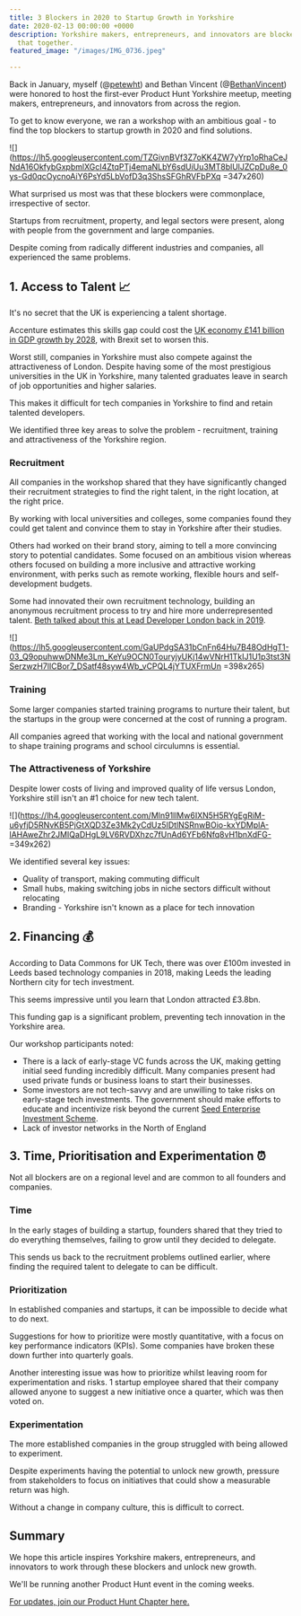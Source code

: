 ```yaml
---
title: 3 Blockers in 2020 to Startup Growth in Yorkshire
date: 2020-02-13 00:00:00 +0000
description: Yorkshire makers, entrepreneurs, and innovators are blocked. Let's fix
  that together.
featured_image: "/images/IMG_0736.jpeg"

---
```

Back in January, myself (@[petewht](https://twitter.com/petewht)) and Bethan Vincent (@[BethanVincent](https://twitter.com/BethanVincent)) were honored to host the first-ever Product Hunt Yorkshire meetup, meeting makers, entrepreneurs, and innovators from across the region.

To get to know everyone, we ran a workshop with an ambitious goal - to find the top blockers to startup growth in 2020 and find solutions.

![](https://lh5.googleusercontent.com/TZGivnBVf3Z7oKK4ZW7yYrp1oRhaCeJNdA16OkfybGxpbmlXGcI4ZtqPTj4emaNLbY6sdUiUu3MT8blUlJZCpDu8e_0ys-Gd0qcOycnoAiY6PsYd5LbVofD3q3ShsSFGhRVFbPXq =347x260)

What surprised us most was that these blockers were commonplace, irrespective of sector.

Startups from recruitment, property, and legal sectors were present, along with people from the government and large companies.

Despite coming from radically different industries and companies, all experienced the same problems.

## 1. Access to Talent 📈

It's no secret that the UK is experiencing a talent shortage.

Accenture estimates this skills gap could cost the [UK economy £141 billion in GDP growth by 2028](https://www.consultancy.uk/news/18895/digital-skills-gap-could-cost-uk-1415-billion-in-gdp-growth), with Brexit set to worsen this.

Worst still, companies in Yorkshire must also compete against the attractiveness of London. Despite having some of the most prestigious universities in the UK in Yorkshire, many talented graduates leave in search of job opportunities and higher salaries.

This makes it difficult for tech companies in Yorkshire to find and retain talented developers.

We identified three key areas to solve the problem - recruitment, training and attractiveness of the Yorkshire region.

### Recruitment

All companies in the workshop shared that they have significantly changed their recruitment strategies to find the right talent, in the right location, at the right price.

By working with local universities and colleges, some companies found they could get talent and convince them to stay in Yorkshire after their studies.

Others had worked on their brand story, aiming to tell a more convincing story to potential candidates. Some focused on an ambitious vision whereas others focused on building a more inclusive and attractive working environment, with perks such as remote working, flexible hours and self-development budgets.

Some had innovated their own recruitment technology, building an anonymous recruitment process to try and hire more underrepresented talent. [Beth talked about this at Lead Developer London back in 2019](https://www.bethanvincent.com/blog/2019/6/30/watch-my-talk-from-the-lead-developer-london-2019).

![](https://lh5.googleusercontent.com/GaUPdgSA31bCnFn64Hu7B48OdHgT1-03_Q9opuhwwDNMe3Lm_KeYu9OCN0TouryjyUKj14wVNrH1TkIJ1U1p3tst3NSerzwzH7lICBor7_DSatf48syw4Wb_vCPQL4jYTUXFrmUn =398x265)

### Training

Some larger companies started training programs to nurture their talent, but the startups in the group were concerned at the cost of running a program.

All companies agreed that working with the local and national government to shape training programs and school circulumns is essential.

### The Attractiveness of Yorkshire

Despite lower costs of living and improved quality of life versus London, Yorkshire still isn't an #1 choice for new tech talent.

![](https://lh4.googleusercontent.com/Mln91llMw6IXN5H5RYgEgRiM-u6yfjD5RNvKB5PjGtXQD3Ze3Mk2yCdUz5IDtlNSRnwBOio-kxYDMplA-lAHAweZhr2JMIQaDHgL9LV6RVDXhzc7fUnAd6YFb6Nfq8vH1bnXdFG- =349x262)

We identified several key issues:

* Quality of transport, making commuting difficult
* Small hubs, making switching jobs in niche sectors difficult without relocating
* Branding - Yorkshire isn't known as a place for tech innovation

## 2. Financing 💰

According to Data Commons for UK Tech, there was over £100m invested in Leeds based technology companies in 2018, making Leeds the leading Northern city for tech investment.

This seems impressive until you learn that London attracted £3.8bn.

This funding gap is a significant problem, preventing tech innovation in the Yorkshire area.

Our workshop participants noted:

* There is a lack of early-stage VC funds across the UK, making getting initial seed funding incredibly difficult. Many companies present had used private funds or business loans to start their businesses.
* Some investors are not tech-savvy and are unwilling to take risks on early-stage tech investments. The government should make efforts to educate and incentivize risk beyond the current [Seed Enterprise Investment Scheme](https://www.gov.uk/guidance/venture-capital-schemes-apply-to-use-the-seed-enterprise-investment-scheme).
* Lack of investor networks in the North of England

## 3. Time, Prioritisation and Experimentation ⏰

Not all blockers are on a regional level and are common to all founders and companies.

### Time

In the early stages of building a startup, founders shared that they tried to do everything themselves, failing to grow until they decided to delegate.

This sends us back to the recruitment problems outlined earlier, where finding the required talent to delegate to can be difficult.

### Prioritization

In established companies and startups, it can be impossible to decide what to do next.

Suggestions for how to prioritize were mostly quantitative, with a focus on key performance indicators (KPIs). Some companies have broken these down further into quarterly goals.

Another interesting issue was how to prioritize whilst leaving room for experimentation and risks. 1 startup employee shared that their company allowed anyone to suggest a new initiative once a quarter, which was then voted on.

### Experimentation

The more established companies in the group struggled with being allowed to experiment.

Despite experiments having the potential to unlock new growth, pressure from stakeholders to focus on initiatives that could show a measurable return was high.

Without a change in company culture, this is difficult to correct.

## Summary

We hope this article inspires Yorkshire makers, entrepreneurs, and innovators to work through these blockers and unlock new growth.

We'll be running another Product Hunt event in the coming weeks.

[For updates, join our Product Hunt Chapter here.](https://meetups.producthunt.com/leeds/%20)